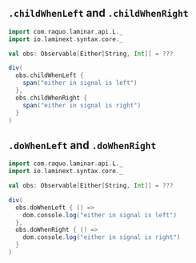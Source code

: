 ## `.childWhenLeft` and `.childWhenRight`

```scala
import com.raquo.laminar.api.L._
import io.laminext.syntax.core._

val obs: Observable[Either[String, Int]] = ???

div(
  obs.childWhenLeft {
    span("either in signal is left")
  },
  obs.childWhenRight {
    span("either in signal is right")
  }
)
```

## `.doWhenLeft` and `.doWhenRight`

```scala
import com.raquo.laminar.api.L._
import io.laminext.syntax.core._

val obs: Observable[Either[String, Int]] = ???

div(
  obs.doWhenLeft { () =>
    dom.console.log("either in signal is left")    
  },
  obs.doWhenRight { () =>
    dom.console.log("either in signal is right")
  }
)
```
